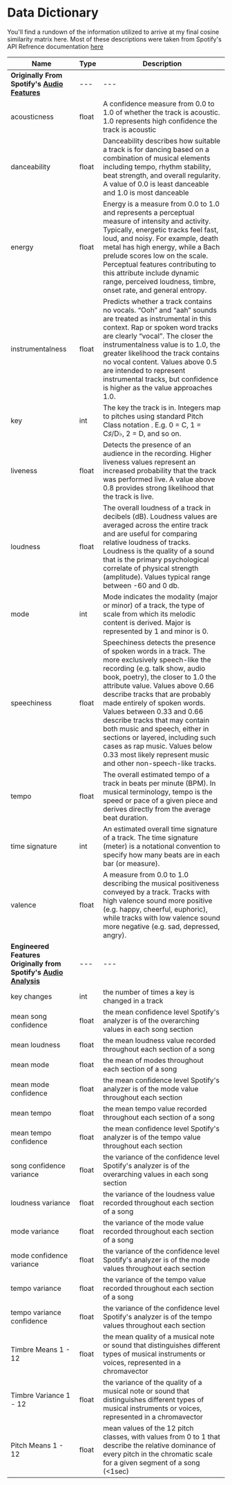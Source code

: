 # Data Dictionary

You'll find a rundown of the information utilized to arrive at my final cosine similarity matrix here. Most of these descriptions were taken from Spotify's API Refrence documentation [here](https://developer.spotify.com/documentation/web-api/)

|Name|Type|Description|
|---|---|---|
|**Originally From Spotify's [Audio Features](https://developer.spotify.com/documentation/web-api/reference/tracks/get-audio-features/)**|---|---|
acousticness|float|A confidence measure from 0.0 to 1.0 of whether the track is acoustic. 1.0 represents high confidence the track is acoustic|
danceability|float|Danceability describes how suitable a track is for dancing based on a combination of musical elements including tempo, rhythm stability, beat strength, and overall regularity. A value of 0.0 is least danceable and 1.0 is most danceable|
energy|float|Energy is a measure from 0.0 to 1.0 and represents a perceptual measure of intensity and activity. Typically, energetic tracks feel fast, loud, and noisy. For example, death metal has high energy, while a Bach prelude scores low on the scale. Perceptual features contributing to this attribute include dynamic range, perceived loudness, timbre, onset rate, and general entropy.|
instrumentalness|float|Predicts whether a track contains no vocals. “Ooh” and “aah” sounds are treated as instrumental in this context. Rap or spoken word tracks are clearly “vocal”. The closer the instrumentalness value is to 1.0, the greater likelihood the track contains no vocal content. Values above 0.5 are intended to represent instrumental tracks, but confidence is higher as the value approaches 1.0.|
key|int|The key the track is in. Integers map to pitches using standard Pitch Class notation . E.g. 0 = C, 1 = C♯/D♭, 2 = D, and so on.|
liveness|float|Detects the presence of an audience in the recording. Higher liveness values represent an increased probability that the track was performed live. A value above 0.8 provides strong likelihood that the track is live.|
loudness|float|The overall loudness of a track in decibels (dB). Loudness values are averaged across the entire track and are useful for comparing relative loudness of tracks. Loudness is the quality of a sound that is the primary psychological correlate of physical strength (amplitude). Values typical range between -60 and 0 db.|
mode|int|Mode indicates the modality (major or minor) of a track, the type of scale from which its melodic content is derived. Major is represented by 1 and minor is 0.|
speechiness|float|Speechiness detects the presence of spoken words in a track. The more exclusively speech-like the recording (e.g. talk show, audio book, poetry), the closer to 1.0 the attribute value. Values above 0.66 describe tracks that are probably made entirely of spoken words. Values between 0.33 and 0.66 describe tracks that may contain both music and speech, either in sections or layered, including such cases as rap music. Values below 0.33 most likely represent music and other non-speech-like tracks.|
tempo|float|The overall estimated tempo of a track in beats per minute (BPM). In musical terminology, tempo is the speed or pace of a given piece and derives directly from the average beat duration.|
time signature|int|An estimated overall time signature of a track. The time signature (meter) is a notational convention to specify how many beats are in each bar (or measure).|
valence|float|A measure from 0.0 to 1.0 describing the musical positiveness conveyed by a track. Tracks with high valence sound more positive (e.g. happy, cheerful, euphoric), while tracks with low valence sound more negative (e.g. sad, depressed, angry).|
|**Engineered Features Originally from Spotify's [Audio Analysis](https://developer.spotify.com/documentation/web-api/reference/tracks/get-audio-analysis/)**|---|---|
|key changes|int|the number of times a key is changed in a track|
|mean song confidence|float|the mean confidence level Spotify's analyzer is of the overarching values in each song section|
|mean loudness|float|the mean loudness value recorded throughout each section of a song|
|mean mode|float|the mean of modes throughout each section of a song|
|mean mode confidence|float|the mean confidence level Spotify's analyzer is of the mode value throughout each section|
|mean tempo|float|the mean tempo value recorded throughout each section of a song|
|mean tempo confidence|float|the mean confidence level Spotify's analyzer is of the tempo value throughout each section|
|song confidence variance|float|the variance of the confidence level Spotify's analyzer is of the overarching values in each song section|
|loudness variance|float|the variance of the loudness value recorded throughout each section of a song|
|mode variance|float|the variance of the mode value recorded throughout each section of a song|
|mode confidence variance|float|the variance of the confidence level Spotify's analyzer is of the mode values throughout each section|
|tempo variance|float|the variance of the tempo value recorded throughout each section of a song|
|tempo variance confidence|float|the variance of the confidence level Spotify's analyzer is of the tempo values throughout each section|
|Timbre Means 1 - 12|float|the mean quality of a musical note or sound that distinguishes different types of musical instruments or voices, represented in a chromavector|
|Timbre Variance 1 - 12|float|the variance of the quality of a musical note or sound that distinguishes different types of musical instruments or voices, represented in a chromavector|
|Pitch Means 1 - 12|float|mean values of the 12 pitch classes, with values from 0 to 1 that describe the relative dominance of every pitch in the chromatic scale for a given segment of a song (<1sec)